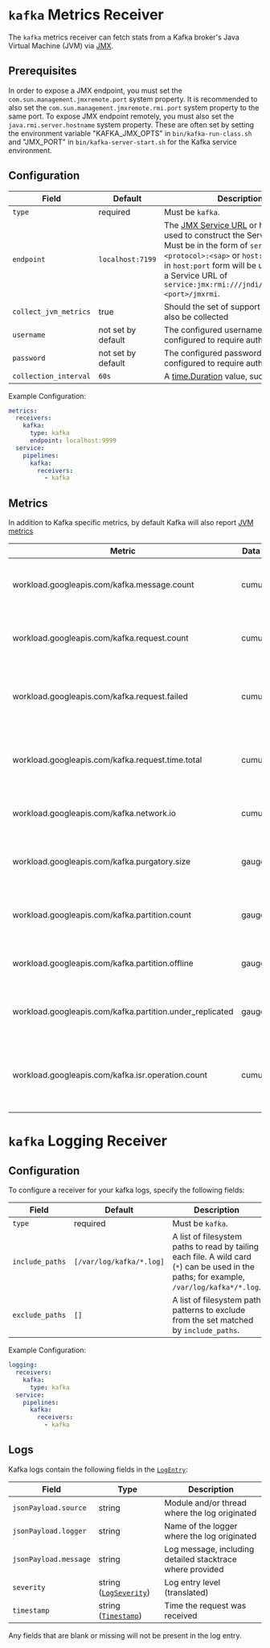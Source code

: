 # `kafka` Metrics Receiver

The `kafka` metrics receiver can fetch stats from a Kafka broker's Java Virtual Machine (JVM) via [JMX](https://www.oracle.com/java/technologies/javase/javamanagement.html).

## Prerequisites

In order to expose a JMX endpoint, you must set the `com.sun.management.jmxremote.port` system property. It is recommended to also set the `com.sun.management.jmxremote.rmi.port` system property to the same port. To expose JMX endpoint remotely, you must also set the `java.rmi.server.hostname` system property. These are often set by setting the environment variable "KAFKA_JMX_OPTS" in `bin/kafka-run-class.sh` and "JMX_PORT" in `bin/kafka-server-start.sh` for the Kafka service environment.

## Configuration

| Field                 | Default            | Description |
| ---                   | ---                | ---         |
| `type`                | required           | Must be `kafka`. |
| `endpoint`            | `localhost:7199`   | The [JMX Service URL](https://docs.oracle.com/javase/8/docs/api/javax/management/remote/JMXServiceURL.html) or host and port used to construct the Service URL. Must be in the form of `service:jmx:<protocol>:<sap>` or `host:port`. Values in `host:port` form will be used to create a Service URL of `service:jmx:rmi:///jndi/rmi://<host>:<port>/jmxrmi`. |
| `collect_jvm_metrics` | true               | Should the set of support [JVM metrics](https://github.com/GoogleCloudPlatform/ops-agent/blob/master/docs/jvm.md#metrics) also be collected |
| `username`            | not set by default | The configured username if JMX is configured to require authentication. |
| `password`            | not set by default | The configured password if JMX is configured to require authentication. |
| `collection_interval` | `60s`              | A [time.Duration](https://pkg.go.dev/time#ParseDuration) value, such as `30s` or `5m`. |


Example Configuration:

```yaml
metrics:
  receivers:
    kafka:
      type: kafka
      endpoint: localhost:9999
  service:
    pipelines:
      kafka:
        receivers:
          - kafka
```

## Metrics
In addition to Kafka specific metrics, by default Kafka will also report [JVM metrics](https://github.com/GoogleCloudPlatform/ops-agent/blob/master/docs/jvm.md#metrics)

| Metric                                                    | Data Type | Unit        | Labels | Description |
| ---                                                       | ---       | ---         | ---    | ---         | 
| workload.googleapis.com/kafka.message.count               | cumulative | messages | operation | The number of messages received by the broker |
| workload.googleapis.com/kafka.request.count               | cumulative | requests          | type | The number of requests received by the broker |
| workload.googleapis.com/kafka.request.failed              | cumulative | requests          | type | The number of requests to the broker resulting in a failure |
| workload.googleapis.com/kafka.request.time.total          | cumulative | ms          | type | The total time the broker has taken to service requests |
| workload.googleapis.com/kafka.network.io                  | cumulative | by          | state | The bytes received or sent by the broker |
| workload.googleapis.com/kafka.purgatory.size              | gauge | requests          | type | The number of requests waiting in purgatory |
| workload.googleapis.com/kafka.partition.count             | gauge | partitions          |  | The number of partitions on the broker |
| workload.googleapis.com/kafka.partition.offline           | gauge | partitions          |  | The number of partitions offline |
| workload.googleapis.com/kafka.partition.under_replicated  | gauge | partitions          |  | The number of under replicated partitions |
| workload.googleapis.com/kafka.isr.operation.count         | cumulative | 1          | operation | The number of in-sync replica shrink and expand operations |


# `kafka` Logging Receiver

## Configuration

To configure a receiver for your kafka logs, specify the following fields:

| Field                 | Default                       | Description |
| ---                   | ---                           | ---         |
| `type`                | required                      | Must be `kafka`. |
| `include_paths`       | `[/var/log/kafka/*.log]` | A list of filesystem paths to read by tailing each file. A wild card (`*`) can be used in the paths; for example, `/var/log/kafka*/*.log`.
| `exclude_paths`       | `[]`                          | A list of filesystem path patterns to exclude from the set matched by `include_paths`.

Example Configuration:

```yaml
logging:
  receivers:
    kafka:
      type: kafka
  service:
    pipelines:
      kafka:
        receivers:
          - kafka
```

## Logs

Kafka logs contain the following fields in the [`LogEntry`](https://cloud.google.com/logging/docs/reference/v2/rest/v2/LogEntry):

| Field | Type | Description |
| ---   | ---- | ----------- |
| `jsonPayload.source` | string | Module and/or thread  where the log originated |
| `jsonPayload.logger` | string | Name of the logger where the log originated |
| `jsonPayload.message` | string | Log message, including detailed stacktrace where provided |
| `severity` | string ([`LogSeverity`](https://cloud.google.com/logging/docs/reference/v2/rest/v2/LogEntry#LogSeverity)) | Log entry level (translated) |
| `timestamp` | string ([`Timestamp`](https://developers.google.com/protocol-buffers/docs/reference/google.protobuf#google.protobuf.Timestamp)) | Time the request was received |

Any fields that are blank or missing will not be present in the log entry.
